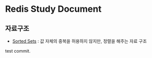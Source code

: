 # Redis Study Document
## 자료구조
- [Sorted Sets](./SortedSets.md) : 값 자체의 중복을 허용하지 않지만, 정렬을 해주는 자료 구조


test commit.